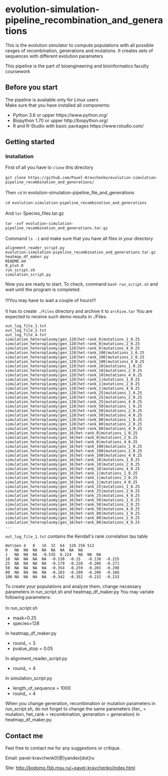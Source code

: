 # evolution-simulation-pipeline_recombination_and_generations

This is the evolution simulator to compute populations with all possible ranges of recombination, generations and mutations. It creates sets of sequences with different evolution parameters

This pipeline is the part of bioengineering and bioinformatics faculty coursework


## Before you start

The pipeline is available only for <i>Linux</i> users </br>
Make sure that you have installed all components:
<ul>
<li>Python 3.6 or upper https://www.python.org/
<li>Biopython 1.70 or upper http://biopython.org/
<li>R and R-Studio with basic packages https://www.rstudio.com/
</ul>


## Getting started

### Installation

First of all you have to ```clone``` this directory</br></br>
```git clone https://github.com/Pavel-Kravchenko/evolution-simulation-pipeline_recombination_and_generations/```</br></br>
Then ```cd``` in evolution-simulation-pipeline_Ne_and_generations</br></br>
```cd evolution-simulation-pipeline_recombination_and_generations```</br></br>
And ```tar``` Species_files.tar.gz</br></br>
```tar -xvf evolution-simulation-pipeline_recombination_and_generations.tar.gz```</br></br>
Command ```ls -1``` and make sure that you have all files in your directory
```
alignment_reader_script.py
evolution-simulation-pipeline_recombination_and_generations.tar.gz
heatmap_df_maker.py
README.md
R_plot.R
run_script.sh
simulation_script.py
```
Now you are ready to start.
To check, command 
```bash run_script.sh``` and wait until the program is completed. </br></br>
!!!You may have to wait a couple of hours!!!</br></br>
It has to create ``./Files`` directory and archive it to ``archive.tar``
You are expected to receive such demo results in ./Files:

```
out_log_file_1.txt
out_log_file_2.txt
out_log_file_4.txt
simulation_heteroplasmy|gen_128|het-rank_0|mutations_1_0.25
simulation_heteroplasmy|gen_128|het-rank_0|mutations_2_0.25
simulation_heteroplasmy|gen_128|het-rank_0|mutations_4_0.25
simulation_heteroplasmy|gen_128|het-rank_100|mutations_1_0.25
simulation_heteroplasmy|gen_128|het-rank_100|mutations_2_0.25
simulation_heteroplasmy|gen_128|het-rank_100|mutations_4_0.25
simulation_heteroplasmy|gen_128|het-rank_10|mutations_1_0.25
simulation_heteroplasmy|gen_128|het-rank_10|mutations_2_0.25
simulation_heteroplasmy|gen_128|het-rank_10|mutations_4_0.25
simulation_heteroplasmy|gen_128|het-rank_1|mutations_1_0.25
simulation_heteroplasmy|gen_128|het-rank_1|mutations_2_0.25
simulation_heteroplasmy|gen_128|het-rank_1|mutations_4_0.25
simulation_heteroplasmy|gen_128|het-rank_25|mutations_1_0.25
simulation_heteroplasmy|gen_128|het-rank_25|mutations_2_0.25
simulation_heteroplasmy|gen_128|het-rank_25|mutations_4_0.25
simulation_heteroplasmy|gen_128|het-rank_50|mutations_1_0.25
simulation_heteroplasmy|gen_128|het-rank_50|mutations_2_0.25
simulation_heteroplasmy|gen_128|het-rank_50|mutations_4_0.25
simulation_heteroplasmy|gen_128|het-rank_80|mutations_1_0.25
simulation_heteroplasmy|gen_128|het-rank_80|mutations_2_0.25
simulation_heteroplasmy|gen_128|het-rank_80|mutations_4_0.25
simulation_heteroplasmy|gen_16|het-rank_0|mutations_1_0.25
simulation_heteroplasmy|gen_16|het-rank_0|mutations_2_0.25
simulation_heteroplasmy|gen_16|het-rank_0|mutations_4_0.25
simulation_heteroplasmy|gen_16|het-rank_100|mutations_1_0.25
simulation_heteroplasmy|gen_16|het-rank_100|mutations_2_0.25
simulation_heteroplasmy|gen_16|het-rank_100|mutations_4_0.25
simulation_heteroplasmy|gen_16|het-rank_10|mutations_1_0.25
simulation_heteroplasmy|gen_16|het-rank_10|mutations_2_0.25
simulation_heteroplasmy|gen_16|het-rank_10|mutations_4_0.25
simulation_heteroplasmy|gen_16|het-rank_1|mutations_1_0.25
simulation_heteroplasmy|gen_16|het-rank_1|mutations_2_0.25
simulation_heteroplasmy|gen_16|het-rank_1|mutations_4_0.25
simulation_heteroplasmy|gen_16|het-rank_25|mutations_1_0.25
simulation_heteroplasmy|gen_16|het-rank_25|mutations_2_0.25
simulation_heteroplasmy|gen_16|het-rank_25|mutations_4_0.25
simulation_heteroplasmy|gen_16|het-rank_50|mutations_1_0.25
simulation_heteroplasmy|gen_16|het-rank_50|mutations_2_0.25
simulation_heteroplasmy|gen_16|het-rank_50|mutations_4_0.25
simulation_heteroplasmy|gen_16|het-rank_80|mutations_1_0.25
simulation_heteroplasmy|gen_16|het-rank_80|mutations_2_0.25
simulation_heteroplasmy|gen_16|het-rank_80|mutations_4_0.25
...

```


``out_log_file_1.txt`` contains the Kendall's rank correlation tau table

```
Het\Gen	4	8	16	32	64	128	256	512	
0	NA	NA	NA	NA	NA	NA	NA	NA	
1	NA	NA	NA	-0.535	0.224	NA	NA	NA	
10	NA	NA	NA	NA	-0.138	-0.15	-0.138	-0.215	
25	NA	NA	NA	NA	-0.179	-0.228	-0.206	-0.271	
50	NA	NA	NA	NA	-0.354	-0.259	-0.265	-0.298	
80	NA	NA	NA	NA	-0.183	-0.209	-0.206	-0.166	
100	NA	NA	NA	NA	-0.342	-0.352	-0.232	-0.233	
```

To create your populations and analyze them, change necessary parameters in run_script.sh and heatmap_df_maker.py
You may variate following parameters:</br></br>
In run_script.sh
<ul>
<li>mask=0.25
<li>species=128
</ul>
In heatmap_df_maker.py
<ul>
<li>round_ = 3
<li>pvalue_stop = 0.05
</ul>
In alignment_reader_script.py
<ul>
<li>round_ = 4
</ul>
In simulation_script.py
<ul>
<li>length_of_sequence = 1000
<li>round_ = 4
</ul>

When you change generation, recombination or mutation parameters in run_script.sh, do not forget to change the same parameters (iter_ = mutation, het_rank = recombination, generation = generation) in heatmap_df_maker.py.

## Contact me

Feel free to contact me for any suggestions or critique.

Email: pavel-kravchenk0[@]yandex[dot]ru

Site: http://kodomo.fbb.msu.ru/~pavel-kravchenko/index.html 

